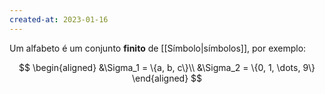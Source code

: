 ```yaml
---
created-at: 2023-01-16
---
```


Um alfabeto é um conjunto **finito** de [[Símbolo|símbolos]], por exemplo: 

$$
\begin{aligned}
	&\Sigma_1 = \{a, b, c\}\\
	&\Sigma_2 = \{0, 1, \dots, 9\}
\end{aligned}
$$

